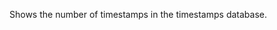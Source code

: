 <!-- markdownlint-disable MD033 MD036 MD041 -->
Shows the number of timestamps in the timestamps database.
